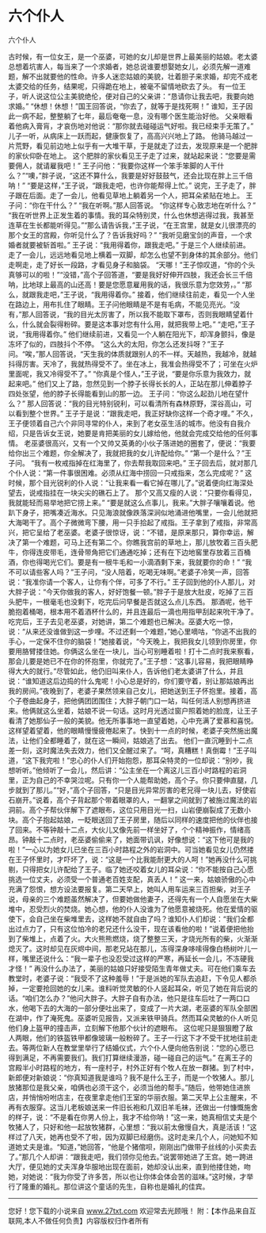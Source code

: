 # 六个仆人

六个仆人 

古时候，有一位女王，是一个巫婆，可她的女儿却是世界上最美丽的姑娘。老太婆总想着坑害人，每当来了一个求婚者，她总说谁要想娶她女儿，必须先解一道难题，解不出就要他的性命。许多人迷恋姑娘的美貌，壮着胆子来求婚，却完不成老太婆交给的任务，结果呢，只得跪在地上，被毫不留情地砍去了头。 
有一位王子，听人说这位公主美貌绝伦，便对自己的父亲讲：“恳请你让我去吧，我要向她求婚。” 
“休想！休想！”国王回答说，“你去了，就等于是找死啊！” 
谁知，王子因此一病不起，整整躺了七年，最后奄奄一息，没有哪个医生能治好他。 
父亲眼看着他病入膏肓，才哀伤地对他说：“那你就去碰碰运气好啦。我已经束手无策了。” 
儿子一听，从病床上一跃而起，健康恢复了，高高兴兴地上了路。 
他骑马越过一片荒野，看见前边地上似乎有一大堆干草，于是就走了过去，发现原来是一个肥胖的家伙仰卧在地上。 
这个肥胖的家伙看见王子走了过来，就站起来说：“您要是需要佣人，就请雇我吧！” 
王子问他：“我要你这样一个笨手笨脚的人干什么？”“噢，”胖子说，“这还不算什么，我要是好好鼓鼓气，还会比现在胖上三千倍呐！” 
“要是这样，”王子说，“跟我走吧，也许你能帮得上忙。” 
说完，王子走了，胖子跟在后面。走了一会儿，他看见草地上躺着另一个人，把耳朵紧贴在地上。 
王子问：“你在干什么？” 
“我在听啊。”那人回答说。 
“你这样专心致志地在听什么？” 
“我在听世界上正发生着的事情。我的耳朵特别灵，什么也休想逃得过我，我甚至连草在生长都能听得见。”“那么请告诉我，”王子说，“在王宫里，就是女儿很漂亮的那个女王的宫殿，你听见什么了？告诉我好吗？” 
“我听见磨宝剑的声音，一个求婚者就要被斩首啦。” 
王子说：“我用得着你，跟我走吧。” 
于是三个人继续前进。 
走了一会儿，远远地看见地上横着一双脚，却怎么也望不到身体的其余部分。他们走啊走，走了好长一段路，才看见身子和脑袋。 
“天哪！”王子惊叹道，“你的个头真够可以的啦！”“没错，”高个子回答道，“要是我好好伸开四肢，我还会长三千倍呐，比地球上最高的山还高！要是您愿意雇用我的话，我很乐意为您效劳，。” 
“那么，就跟我走吧，”王子说，“我用得着你。” 
接着，他们继续往前走，看见一个人坐在路边上，用布扎住了眼睛。王子问他眼睛是不是有毛病，不能见亮光。“没有，”那人回答说，“我的目光太厉害了，所以我不能取下罩布，否则我眼睛望着什么，什么就会裂得粉碎。要是这本事对您有什么用，就把我带上吧。” 
“走吧，”王子说，“我用得着你。” 
他们继续前进，又看见一个人躺在阳光下，却浑身颤抖，像是冻坏了似的，四肢抖个不停。 
“这么大的太阳，你怎么还发抖呀？”王子问。“唉，”那人回答说，“天生我的体质就跟别人的不一样。天越热，我越冷，就越抖得厉害。天冷了，我就热得受不了。坐在冰上，我准会热得受不了；可坐在火炉里面呢，我又冷得受不了。” 
“你真是个怪人，”王子说，“要是你乐意为我效力，就起来吧。” 
他们又上了路，忽然见到一个脖子长得长长的人，正站在那儿伸着脖子四处张望，他的脖子长得能看到山的那一边。 
王子问：“你这么起劲儿地在望什么？” 
那人回答说：“我的目光特别锐利，可以看清所有森林原野，深谷高山，可以看到整个世界。” 
王子于是说：“跟我走吧，我正好缺你这样一个奇才哩。” 
不久，王子便领着自己六个非同寻常的仆人，来到了老女巫生活的城市。他没有自我介绍，只是告诉女王说，她要是肯把美丽的女儿嫁给他，他就会完成交给他的任何事情。 
老巫婆很高兴，又有一个又帅又英勇的小伙子落进她的圈套了，便说：“我要给你出三个难题，你全解决了，我就把我的女儿许配给你。” 
“第一个是什么？”王子问。 
“我有一枚戒指掉在红海里了，你去帮我取回来吧。” 
王子回去后，就对那几个仆人说：“第一件事很困难。必须从红海中捞回一只戒指来，怎么完成呢？” 
这时候，那个目光锐利的仆人说：“让我来看一看它掉在哪儿了。”说着便向红海深处望去，说戒指挂在一块尖尖的礁石上了。 
那个又高又瘦的人说：“只要你看得见，我就能轻而易举地把它捞上来。” 
“要是就这么点事儿，我来。”大胖子嚷嚷着说。他趴下身子，把嘴凑近海水。只见海浪就像跌落深涧似地涌进他嘴里，一会儿他就把大海喝干了。高个子微微弯下腰，用一只手拾起了戒指。王子拿到了戒指，非常高兴，把它呈给了老巫婆。老婆子很惊讶，说：“不错，是原来那只，算你幸运，解决了第一个难题，可马上还有第二个。你瞧我宫前的草地上，那儿放牧着三百头肥牛，你得连皮带毛，连骨带角把它们通通吃掉；还有在下边地窖里存放着三百桶酒，你也得喝光它们。要是有一根牛毛和一小滴酒剩下来，我就要你的命！” 
“我不可以请些客人吗？”王子问，“没人陪着，吃喝无味啊。”老婆子冷笑一声，回答说：“我准你请一个客人，让你有个伴，可多了不行。” 
王子回到他的仆人那儿，对大胖子说：“今天你做我的客人，好好饱餐一顿。”胖子于是放大肚皮，吃掉了三百头肥牛，一根毫毛也没剩下，吃完后问早餐是否就这么点儿东西。 
那酒呢，他干脆抱着桶喝，根本用不着酒杯什么的，并且连最后一滴也用指甲刮起来吮干净了。吃完后，王子去见老巫婆，对她讲，第二个难题也已解决。巫婆大吃一惊，说：“从来还没谁做到这一步哩。不过还剩一个难题，”她心里嘀咕，“你逃不出我的手心，一定保不住你的脑袋！”她接着说，“今天晚上，我把我女儿领到你房里，你要用胳臂搂住她。你俩这么坐在一块儿，当心可别睡着啦！打十二点时我来察看，那会儿要是她已不在你的怀抱里，你就完了。”王子想：“这事儿容易，我把眼睛睁得大大的就行。”尽管如此，他仍旧叫来仆人，告诉他们老太婆讲了什么，并且说：“谁知道这后边捣的什么鬼呢！小心总是好的，你们要守着，别让那姑娘再出我的房间。”夜晚到了，老婆子果然领来自己女儿，把她送到王子怀抱里。接着，高个子卷曲起身子，把他俩团团围住；大胖子朝门口一站，叫任何活人别想再挤进来。他俩就这么坐着，姑娘不说一句话。这时月光透过窗户照着她的脸庞，让王子看清了她那仙子一般的美貌。他无所事事地一直望着她，心中充满了爱慕和喜悦。这样望着望着，他的眼睛慢慢疲倦起来了。快到十一点的时候，老婆子突然施出魔法，让他们全都睡着了，就在这一瞬间，姑娘逃了出去。 
他们一直沉睡到十二点差一刻，这时魔法失去效力，他们又全醒过来了。“呵，真糟糕！真倒霉！”王子叫道，“这下我完啦！”忠心的仆人们开始抱怨，那耳朵特灵的一位却说：“别吵，我想听听。”他倾听了一会儿，然后讲：“公主坐在一个离这儿三百小时路程的岩洞里，正为自己的不幸哭泣呢。只有你一个人能帮助她，高个子。你只要伸直腿，几步就到了那儿。”“好，”高个子回答，“只是目光异常厉害的老兄得一块儿去，好使岩石崩开。”说着，高个子背起那个带着眼罩的人，一翻掌之间就到了被施过魔法的岩洞前。高个子帮伙伴解下了遮眼布，这位只用目光一扫，山岩便崩裂成了无数小块。高个子抱起姑娘，一眨眼送回了王子房里，随后以同样的速度把他的伙伴也接了回来。不等钟敲十二点，大伙儿又像先前一样坐好了，个个精神振作，情绪高昂。钟敲十二点时，老巫婆偷偷来了，她面带讥讽，好像想说：“这下他可是我的啦！”一心以为她女儿已坐在三百小时路程之外的岩洞中。可当她看见女儿仍然搂在王子怀里时，才吓坏了，说：“这是一个比我能耐更大的人呵！”她再没什么可挑剔，只得把女儿许配给了王子。临了她还咬着女儿的耳朵说：“你不能按自己心愿挑选一位丈夫，必须受一个普通老百姓支配，真丢人！” 
这一来，姑娘骄傲的心中充满了怨恨，想方设法要报复。第二天早上，她叫人用车运来三百担柴，对王子说，母亲的三个难题虽然解决了，但要她做他妻子，还得先有一个人自愿坐在大柴堆中，忍受烈火的焚烧。她心想，他的仆人没谁为了他愿意被烧死。他在爱情的驱使下，会自己坐在柴堆里去，这样她不就自由了吗？谁知仆人们却说：“我们全都出过点力了，只有这位怕冷的老兄还什么没干，现在该看他的啦！”说着便把他抬到了柴堆上，点着了火。大火熊熊燃烧，烧了整整三天，才烧光所有的柴，火渐渐熄灭了。这时却见在灰烬中间，那老兄站在那儿，冻得深身哆嗦得像白杨树叶儿一样，嘴里还说什么：“我一辈子也没忍受过这样的严寒，再延长一会儿，不冻硬我才怪！” 
再没什么办法了，美丽的姑娘只好接受陌生青年做丈夫。可在他们乘车去教堂时，老婆子说：“我受不了这种羞辱！”于是派她的军队去追赶，下令见人都杀掉，一定要抢回她的女儿来。谁料听觉灵敏的仆人竖起耳朵，听见了她在背后说的话。“咱们怎么办？”他问大胖子。大胖子自有办法，他只是往车后吐了一两口口水，他喝下去的大海的一部分便吐出来了，变成了一片大湖，老巫婆的军队全部困在湖中，作了淹死鬼。巫婆听见报告，又派来铁甲骑兵。然而耳朵灵敏的仆人听见他们身上盔甲的撞击声，立刻解下他那个伙计的遮眼布。 
这位呢只是狠狠瞪了敌人两眼，他们的铁盔铁甲都像玻璃一般粉碎了。王子一行这下才不受干扰地往前走去。等两位新人在教堂里举行了结婚仪式，六个仆人便向他告别说：“您的心愿已得到满足，不再需要我们。我们打算继续漫游，碰一碰自己的运气。” 
在离王子的宫殿半小时路程的地方，有一座村子，村外正好有个牧人在放一群猪。到了村中，新郎便对新娘说：“你真知道我是谁吗？我不是什么王子，而是一个牧猪人。那儿放猪那位是我父亲，咱俩也必须干这个，必须当他的帮手。”随后，他带她住进旅店，并悄悄吩咐店主，在夜里拿走他们王室的华丽衣服。第二天早上公主醒来，不再有衣服穿。这当儿老板娘送来一件旧长袍和几双旧羊毛袜，还做出一付慷慨施舍的样子，说：“不是看在你男人份上，我才不给你呐！”这一来，她真相信丈夫是个牧猪人了，只好和他一起放牧猪群，心里想：“我以前太傲慢自大，真是活该！”这样过了八天，她再也受不了啦，因为双脚已经磨伤。这时走来几个人，问她知不知道她丈夫是谁。“知道，”她回答，“他是个猪倌呗，刚刚出门做带子丝线的小买卖去了。”那几个人却讲：“跟我走吧，我们领你见他去。”说罢带她进了王宫。她一跨进大厅，便见她的丈夫浑身华服地出现在面前，她却没认出来，直到他搂住她，吻她，对她说：“我为你受了许多苦，所以也让你体会体会苦的滋味。”这时候，才举行了隆重的婚礼。那位讲这个童话的先生，自称也是婚礼的佳宾。 

                  
--------------------
您好！您下载的小说来自 www.27txt.com 欢迎常去光顾哦！
附：【本作品来自互联网,本人不做任何负责】内容版权归作者所有